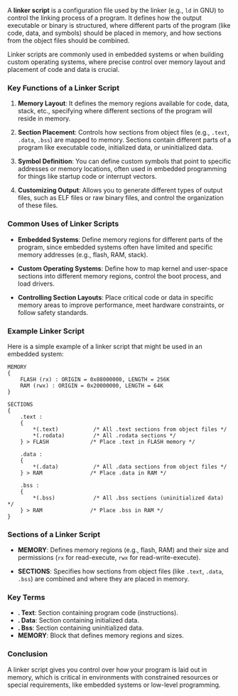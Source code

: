 A **linker script** is a configuration file used by the linker (e.g., `ld` in GNU) to control the linking process of a program. It defines how the output executable or binary is structured, where different parts of the program (like code, data, and symbols) should be placed in memory, and how sections from the object files should be combined.

Linker scripts are commonly used in embedded systems or when building custom operating systems, where precise control over memory layout and placement of code and data is crucial.

### Key Functions of a Linker Script
1. **Memory Layout**: It defines the memory regions available for code, data, stack, etc., specifying where different sections of the program will reside in memory.
   
2. **Section Placement**: Controls how sections from object files (e.g., `.text`, `.data`, `.bss`) are mapped to memory. Sections contain different parts of a program like executable code, initialized data, or uninitialized data.

3. **Symbol Definition**: You can define custom symbols that point to specific addresses or memory locations, often used in embedded programming for things like startup code or interrupt vectors.

4. **Customizing Output**: Allows you to generate different types of output files, such as ELF files or raw binary files, and control the organization of these files.

### Common Uses of Linker Scripts
- **Embedded Systems**: Define memory regions for different parts of the program, since embedded systems often have limited and specific memory addresses (e.g., flash, RAM, stack).
  
- **Custom Operating Systems**: Define how to map kernel and user-space sections into different memory regions, control the boot process, and load drivers.

- **Controlling Section Layouts**: Place critical code or data in specific memory areas to improve performance, meet hardware constraints, or follow safety standards.

### Example Linker Script
Here is a simple example of a linker script that might be used in an embedded system:

```ld
MEMORY
{
    FLASH (rx) : ORIGIN = 0x08000000, LENGTH = 256K
    RAM (rwx) : ORIGIN = 0x20000000, LENGTH = 64K
}

SECTIONS
{
    .text : 
    {
        *(.text)           /* All .text sections from object files */
        *(.rodata)         /* All .rodata sections */
    } > FLASH             /* Place .text in FLASH memory */

    .data : 
    {
        *(.data)           /* All .data sections from object files */
    } > RAM               /* Place .data in RAM */

    .bss : 
    {
        *(.bss)            /* All .bss sections (uninitialized data) */
    } > RAM               /* Place .bss in RAM */
}
```

### Sections of a Linker Script
- **MEMORY**: Defines memory regions (e.g., flash, RAM) and their size and permissions (`rx` for read-execute, `rwx` for read-write-execute).
  
- **SECTIONS**: Specifies how sections from object files (like `.text`, `.data`, `.bss`) are combined and where they are placed in memory.

### Key Terms
- **. Text**: Section containing program code (instructions).
- **. Data**: Section containing initialized data.
- **. Bss**: Section containing uninitialized data.
- **MEMORY**: Block that defines memory regions and sizes.
  
### Conclusion
A linker script gives you control over how your program is laid out in memory, which is critical in environments with constrained resources or special requirements, like embedded systems or low-level programming.